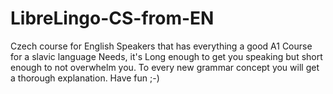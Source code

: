 # LibreLingo-CS-from-EN

Czech course for English Speakers that has everything a good A1 Course for a slavic language Needs, it's Long enough to get you speaking but short enough to not overwhelm you. To every new grammar concept you will get a thorough explanation. Have fun ;-)
